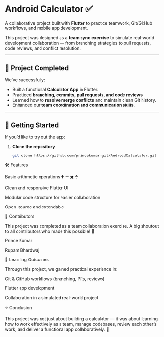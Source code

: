 # Android Calculator ✅

A collaborative project built with **Flutter** to practice teamwork, Git/GitHub workflows, and mobile app development.  

This project was designed as a **team sync exercise** to simulate real-world development collaboration — from branching strategies to pull requests, code reviews, and conflict resolution.  

---

## 🎉 Project Completed  

We’ve successfully:  
- Built a functional **Calculator App** in Flutter.  
- Practiced **branching, commits, pull requests, and code reviews**.  
- Learned how to **resolve merge conflicts** and maintain clean Git history.  
- Enhanced our **team coordination and communication skills**.  

---

## 🚀 Getting Started  

If you’d like to try out the app:  

1. **Clone the repository**  
   ```bash
   git clone https://github.com/princekumar-git/AndroidCalculator.git
🛠️ Features

Basic arithmetic operations ➕ ➖ ✖️ ➗

Clean and responsive Flutter UI

Modular code structure for easier collaboration

Open-source and extendable

👥 Contributors

This project was completed as a team collaboration exercise.
A big shoutout to all contributors who made this possible! 🎇

Prince Kumar

Rupam Bhardwaj

📌 Learning Outcomes

Through this project, we gained practical experience in:

Git & GitHub workflows (branching, PRs, reviews)

Flutter app development

Collaboration in a simulated real-world project


⭐ Conclusion

This project was not just about building a calculator — it was about learning how to work effectively as a team, manage codebases, review each other’s work, and deliver a functional app collaboratively. 🚀

